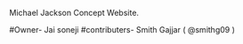 Michael Jackson Concept Website. 

#Owner- 
  Jai soneji
#contributers-
  Smith Gajjar ( @smithg09 ) 
